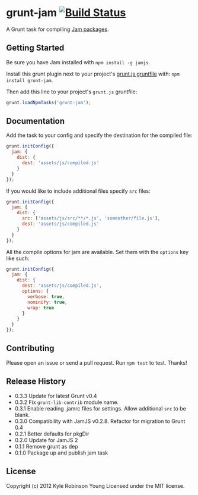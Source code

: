 # grunt-jam [![Build Status](https://secure.travis-ci.org/shama/grunt-jam.png?branch=master)](http://travis-ci.org/shama/grunt-jam)

A Grunt task for compiling [Jam packages](http://jamjs.org).

## Getting Started

Be sure you have Jam installed with `npm install -g jamjs`.

Install this grunt plugin next to your project's
[grunt.js gruntfile][getting_started] with: `npm install grunt-jam`.

Then add this line to your project's `grunt.js` gruntfile:

```javascript
grunt.loadNpmTasks('grunt-jam');
```

[grunt]: https://github.com/cowboy/grunt
[getting_started]: https://github.com/cowboy/grunt/blob/master/docs/getting_started.md

## Documentation

Add the task to your config and specify the destination for the compiled file:

```javascript
grunt.initConfig({
  jam: {
    dist: {
      dest: 'assets/js/compiled.js'
    }
  }
});
```

If you would like to include additional files specify `src` files:

```javascript
grunt.initConfig({
  jam: {
    dist: {
      src: ['assets/js/src/**/*.js', 'someother/file.js'],
      dest: 'assets/js/compiled.js'
    }
  }
});
```

All the compile options for jam are available. Set them with the `options` key
like such:

```javascript
grunt.initConfig({
  jam: {
    dist: {
      dest: 'assets/js/compiled.js',
      options: {
        verbose: true,
        nominify: true,
        wrap: true
      }
    }
  }
});
```

## Contributing

Please open an issue or send a pull request. Run `npm test` to test. Thanks!

## Release History

* 0.3.3 Update for latest Grunt v0.4
* 0.3.2 Fix `grunt-lib-contrib` module name.
* 0.3.1 Enable reading .jamrc files for settings. Allow additional `src` to be blank.
* 0.3.0 Compatibility with JamJS v0.2.8. Refactor for migration to Grunt 0.4
* 0.2.1 Better defaults for pkgDir
* 0.2.0 Update for JamJS 2
* 0.1.1 Remove grunt as dep
* 0.1.0 Package up and publish jam task

## License

Copyright (c) 2012 Kyle Robinson Young
Licensed under the MIT license.
